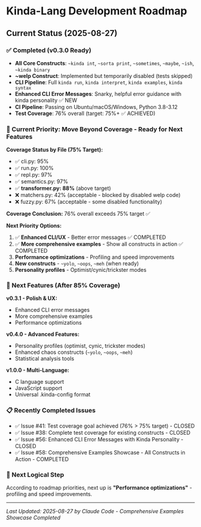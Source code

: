 # Kinda-Lang Development Roadmap

## Current Status (2025-08-27)

### ✅ Completed (v0.3.0 Ready)
- **All Core Constructs**: `~kinda int`, `~sorta print`, `~sometimes`, `~maybe`, `~ish`, `~kinda binary`
- **~welp Construct**: Implemented but temporarily disabled (tests skipped)
- **CLI Pipeline**: Full `kinda run`, `kinda interpret`, `kinda examples`, `kinda syntax` 
- **Enhanced CLI Error Messages**: Snarky, helpful error guidance with kinda personality ✅ NEW
- **CI Pipeline**: Passing on Ubuntu/macOS/Windows, Python 3.8-3.12
- **Test Coverage**: 76% overall (target: 75%+ ✅ ACHIEVED)

### 🎯 Current Priority: Move Beyond Coverage - Ready for Next Features

**Coverage Status by File (75% Target):**
- ✅ cli.py: 95%
- ✅ run.py: 100% 
- ✅ repl.py: 97%
- ✅ semantics.py: 97%
- ✅ **transformer.py: 88%** (above target)
- ❌ matchers.py: 42% (acceptable - blocked by disabled welp code)
- ❌ fuzzy.py: 67% (acceptable - some disabled functionality)

**Coverage Conclusion:** 76% overall exceeds 75% target ✅

**Next Priority Options:**
1. ✅ **Enhanced CLI/UX** - Better error messages ✅ COMPLETED  
2. ✅ **More comprehensive examples** - Show all constructs in action ✅ COMPLETED
3. **Performance optimizations** - Profiling and speed improvements  
4. **New constructs** - `~yolo`, `~oops`, `~meh` (when ready)
5. **Personality profiles** - Optimist/cynic/trickster modes

### 🚀 Next Features (After 85% Coverage)

**v0.3.1 - Polish & UX:**
- Enhanced CLI error messages
- More comprehensive examples
- Performance optimizations

**v0.4.0 - Advanced Features:**
- Personality profiles (optimist, cynic, trickster modes)
- Enhanced chaos constructs (`~yolo`, `~oops`, `~meh`)
- Statistical analysis tools

**v1.0.0 - Multi-Language:**
- C language support
- JavaScript support
- Universal .kinda-config format

### 📋 Recently Completed Issues
- ✅ Issue #41: Test coverage goal achieved (76% > 75% target) - CLOSED
- ✅ Issue #38: Complete test coverage for existing constructs - CLOSED
- ✅ Issue #56: Enhanced CLI Error Messages with Kinda Personality - CLOSED
- ✅ Issue #58: Comprehensive Examples Showcase - All Constructs in Action - COMPLETED

### 🎯 Next Logical Step
According to roadmap priorities, next up is **"Performance optimizations"** - profiling and speed improvements.

---
*Last Updated: 2025-08-27 by Claude Code - Comprehensive Examples Showcase Completed*